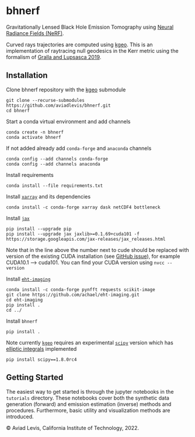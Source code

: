 # bhnerf
Gravitationally Lensed Black Hole Emission Tomography using [Neural Radiance Fields (NeRF)](https://www.matthewtancik.com/nerf).

Curved rays trajectories are computed using [kgeo](https://github.com/achael/kgeo). This is an implementation of raytracing null geodesics in the Kerr metric using the formalism of [Gralla and Lupsasca 2019](https://arxiv.org/abs/1910.12881). 



Installation
---

Clone bhnerf repository with the [kgeo](https://github.com/achael/kgeo) submodule
```
git clone --recurse-submodules https://github.com/aviadlevis/bhnerf.git
cd bhnerf
```

Start a conda virtual environment and add channels
```
conda create -n bhnerf
conda activate bhnerf
```
If not added already add `conda-forge` and `anaconda` channels
```
conda config --add channels conda-forge
conda config --add channels anaconda
```
Install requirements 
```
conda install --file requirements.txt
```
Install [`xarray`](http://xarray.pydata.org/) and its dependencies
```
conda install -c conda-forge xarray dask netCDF4 bottleneck
```
Install [`jax`](https://github.com/google/jax)
```
pip install --upgrade pip
pip install --upgrade jax jaxlib>=0.1.69+cuda101 -f https://storage.googleapis.com/jax-releases/jax_releases.html
```
Note that in the line above the number next to cude should be replaced with version of the existing CUDA installation (see [GitHub issue](https://github.com/google/jax/issues/5231)), for example CUDA10.1 --> cuda101. You can find your CUDA version using `nvcc --version`

Install [`eht-imaging`](https://achael.github.io/eht-imaging/)
```
conda install -c conda-forge pynfft requests scikit-image
git clone https://github.com/achael/eht-imaging.git
cd eht-imaging
pip install .
cd ../
``` 

Install `bhnerf`
```
pip install .
```
Note currently [`kgeo`](https://github.com/achael/kgeo) requires an experimental [`scipy`](https://scipy.github.io/devdocs/release.1.8.0.html) version which has [elliptic integrals](https://scipy.github.io/devdocs/reference/special.html#module-scipy.special) implemented
```
pip install scipy==1.8.0rc4
```

Getting Started
----
The easiest way to get started is through the jupyter notebooks in the `tutorials` directory.
These notebooks cover both the synthetic data generation (forward) and emission estimation (inverse) methods and procedures. Furthermore, 
basic utility and visualization methods are introduced.


&copy; Aviad Levis, California Institute of Technology, 2022.
